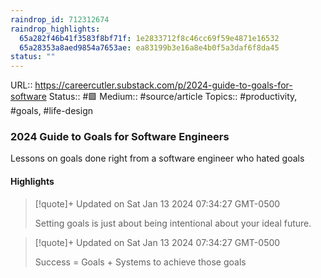 ```yaml
---
raindrop_id: 712312674
raindrop_highlights:
  65a282f46b41f3583f8bf71f: 1e2833712f8c46cc69f59e4871e16532
  65a28353a8aed9854a7653ae: ea83199b3e16a8e4b0f5a3daf6f8da45
status: ""
---
```


URL:: https://careercutler.substack.com/p/2024-guide-to-goals-for-software
Status:: #🟩
Medium:: #source/article
Topics:: #productivity, #goals, #life-design

### 2024 Guide to Goals for Software Engineers

Lessons on goals done right from a software engineer who hated goals

#### Highlights

> [!quote]+ Updated on Sat Jan 13 2024 07:34:27 GMT-0500
>
> Setting goals is just about being intentional about your ideal future.

> [!quote]+ Updated on Sat Jan 13 2024 07:34:27 GMT-0500
>
> Success = Goals + Systems to achieve those goals
